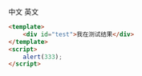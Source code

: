 <!--
 * @Description: In User Settings Edit
 * @Author: your name
 * @Date: 2019-09-18 17:20:47
 * @LastEditTime: 2019-09-19 18:53:29
 * @LastEditors: Please set LastEditors
 -->
<cn>中文</cn>
<us>英文</us>
```html
<template>
    <div id="test">我在测试结果</div> 
</template>    
<script>
    alert(333);
</script>  

```
